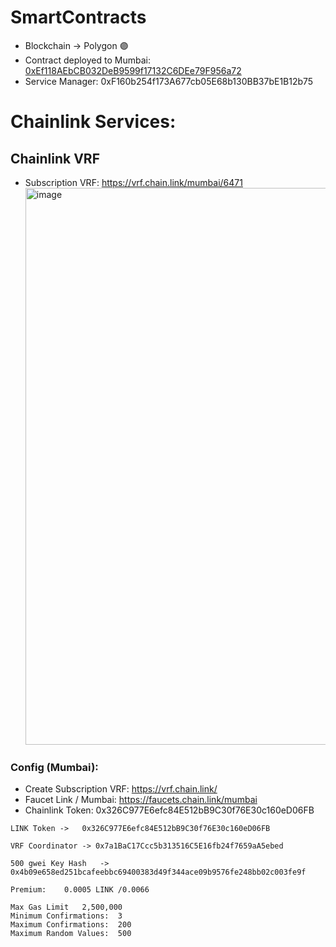 # SmartContracts

- Blockchain -> Polygon 🟣
- Contract deployed to Mumbai: <a href="https://mumbai.polygonscan.com/address/0xEf118AEbCB032DeB9599f17132C6DEe79F956a72">0xEf118AEbCB032DeB9599f17132C6DEe79F956a72</a>
- Service Manager: 0xF160b254f173A677cb05E68b130BB37bE1B12b75

# Chainlink Services:

## Chainlink VRF 

- Subscription VRF: https://vrf.chain.link/mumbai/6471
  <img width="891" alt="image" src="https://github.com/SW-SignWise/SmartContracts/assets/102038261/75785697-d89e-4ab6-808b-0fb2f7fa0eab">

### Config (Mumbai):

- Create Subscription VRF: https://vrf.chain.link/
- Faucet Link / Mumbai: https://faucets.chain.link/mumbai
- Chainlink Token: 0x326C977E6efc84E512bB9C30f76E30c160eD06FB

```
LINK Token ->	0x326C977E6efc84E512bB9C30f76E30c160eD06FB

VRF Coordinator	-> 0x7a1BaC17Ccc5b313516C5E16fb24f7659aA5ebed

500 gwei Key Hash	-> 0x4b09e658ed251bcafeebbc69400383d49f344ace09b9576fe248bb02c003fe9f

Premium:	0.0005 LINK /0.0066

Max Gas Limit	2,500,000
Minimum Confirmations:	3
Maximum Confirmations:	200
Maximum Random Values:	500
```
